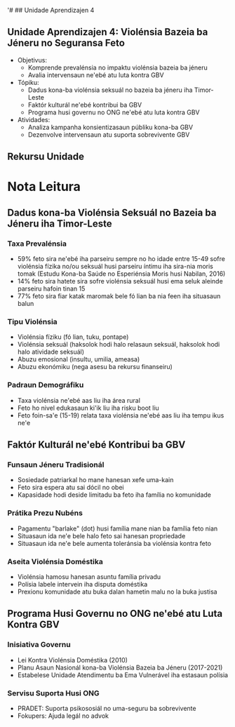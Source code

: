 '# ## Unidade Aprendizajen 4

## Unidade Aprendizajen 4: Violénsia Bazeia ba Jéneru no Seguransa Feto
- Objetivus:
  * Komprende prevalénsia no impaktu violénsia bazeia ba jéneru
  * Avalia intervensaun ne'ebé atu luta kontra GBV
- Tópiku:
  * Dadus kona-ba violénsia seksuál no bazeia ba jéneru iha Timor-Leste
  * Faktór kulturál ne'ebé kontribui ba GBV
  * Programa husi governu no ONG ne'ebé atu luta kontra GBV
- Atividades:
  * Analiza kampanha konsientizasaun públiku kona-ba GBV
  * Dezenvolve intervensaun atu suporta sobrevivente GBV

## Rekursu Unidade

# Nota Leitura

## Dadus kona-ba Violénsia Seksuál no Bazeia ba Jéneru iha Timor-Leste

### Taxa Prevalénsia
- 59% feto sira ne'ebé iha parseiru sempre no ho idade entre 15-49 sofre violénsia fízika no/ou seksuál husi parseiru íntimu iha sira-nia moris tomak (Estudu Kona-ba Saúde no Esperiénsia Moris husi Nabilan, 2016)
- 14% feto sira hatete sira sofre violénsia seksuál husi ema seluk aleinde parseiru hafoin tinan 15
- 77% feto sira fiar katak maromak bele fó lian ba nia feen iha situasaun balun

### Tipu Violénsia
- Violénsia fíziku (fó lian, tuku, pontape)
- Violénsia seksuál (haksolok hodi halo relasaun seksuál, haksolok hodi halo atividade seksuál)
- Abuzu emosional (insultu, umilia, ameasa)
- Abuzu ekonómiku (nega asesu ba rekursu finanseiru)

### Padraun Demográfiku
- Taxa violénsia ne'ebé aas liu iha área rural
- Feto ho nivel edukasaun ki'ik liu iha risku boot liu
- Feto foin-sa'e (15-19) relata taxa violénsia ne'ebé aas liu iha tempu ikus ne'e

## Faktór Kulturál ne'ebé Kontribui ba GBV

### Funsaun Jéneru Tradisionál
- Sosiedade patriarkal ho mane hanesan xefe uma-kain
- Feto sira espera atu sai dócil no obei
- Kapasidade hodi deside limitadu ba feto iha família no komunidade

### Prátika Prezu Nubéns
- Pagamentu "barlake" (dot) husi família mane nian ba família feto nian
- Situasaun ida ne'e bele halo feto sai hanesan propriedade
- Situasaun ida ne'e bele aumenta toleránsia ba violénsia kontra feto

### Aseita Violénsia Doméstika
- Violénsia hamosu hanesan asuntu família privadu
- Polísia labele intervein iha disputa doméstika
- Prexionu komunidade atu buka dalan hametin malu no la buka justisa

## Programa Husi Governu no ONG ne'ebé atu Luta Kontra GBV

### Inisiativa Governu
- Lei Kontra Violénsia Doméstika (2010)
- Planu Asaun Nasionál kona-ba Violénsia Bazeia ba Jéneru (2017-2021)
- Estabelese Unidade Atendimentu ba Ema Vulnerável iha estasaun polísia

### Servisu Suporta Husi ONG
- PRADET: Suporta psikososiál no uma-seguru ba sobrevivente
- Fokupers: Ajuda legál no advok